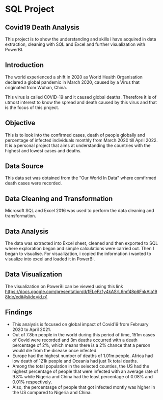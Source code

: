 # SQL Project

## Covid19 Death Analysis
This project is to show the understanding and skills i have acquired in data extraction, cleaning with SQL and Excel and further visualization with PowerBI.

## Introduction
The world experienced a shift in 2020 as World Health Organisation declared a global pandemic in March 2020, caused by a Virus that originated from Wuhan, China.

This virus is called C0VID-19 and it caused global deaths. Therefore it is of utmost interest to know the spread and death caused by this virus and that is the focus of this project.

## Objective
This is to look into the confirmed cases, death of people globally and percentage of infected individuals monthly from March 2020 till April 2022. It is a personal project that aims at understanding the countries with the highest and lowest cases and deaths.

## Data Source
This data set was obtained from the "Our World In Data" where comfirmed death cases were recorded.

## Data Cleaning and Transformation
Microsoft SQL and Excel 2016 was used to perform the data cleaning and transformation.

## Data Analysis

The data was extracted into Excel sheet, cleaned and then exported to SQL where exploration began and simple calculations were carried out.
Then I began to visualise.
For visualization, i copied the information i wanted to visualize into excel and loaded it in PowerBI.

## Data Visualization
The visualization on PowerBi can be viewed using this link https://docs.google.com/presentation/d/1ELeFz1y4kASrL6mf48p6FnkAla198Ide/edit#slide=id.p1

## Findings

- This analysis is focused on global impact of Covid19 from February 2020 to April 2021. 
- Out of 7.8bn people in the world during this period of time, 151m cases of Covid were recorded and 3m deaths occurred with a death percentage of 2%, which means there is a 2% chance that a person would die from the disease once infected.
- Europe had the highest number of deaths of 1.01m people. Africa had low death of 121k people and Oceania had just 1k total deaths.
- Among the total population in the selected counties, the US had the highest percentage of people that were infected with an average rate of 9.8% while Nigeria and China had the least percentage of 0.08% and 0.01% respectively.
- Also, the percentasge of people that got infected montly was higher in the US compared to Nigeria and China.
